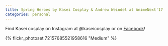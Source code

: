 ```yaml
---
title: Spring Heroes by Kasei Cosplay & Andrew Weindel at AnimeNext'17
categories: personal
---
```


Find Kasei cosplay on Instagram at @kaseicosplay or on [Facebook](https://www.facebook.com/KaseiCosplay/)! 

{% flickr_photoset 72157685521958616 "Medium" %}